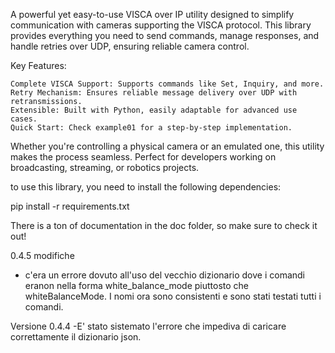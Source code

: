 A powerful yet easy-to-use VISCA over IP utility designed to simplify communication with cameras supporting the VISCA protocol. This library provides everything you need to send commands, manage responses, and handle retries over UDP, ensuring reliable camera control.

Key Features:

    Complete VISCA Support: Supports commands like Set, Inquiry, and more.
    Retry Mechanism: Ensures reliable message delivery over UDP with retransmissions.
    Extensible: Built with Python, easily adaptable for advanced use cases.
    Quick Start: Check example01 for a step-by-step implementation.

Whether you're controlling a physical camera or an emulated one, this utility makes the process seamless. Perfect for developers working on broadcasting, streaming, or robotics projects.

to use this library, you need to install the following dependencies:

pip install -r requirements.txt

There is a ton of documentation in the doc folder, so make sure to check it out!

0.4.5 modifiche
- c'era un errore dovuto all'uso del vecchio dizionario dove i comandi eranon nella forma white_balance_mode piuttosto che whiteBalanceMode. I nomi ora sono consistenti e sono stati testati tutti i comandi.

Versione 0.4.4
-E' stato sistemato l'errore che impediva di caricare correttamente il dizionario json.